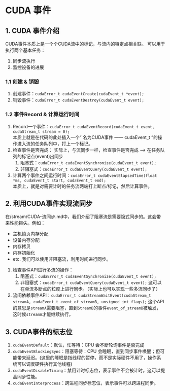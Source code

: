 # CUDA 事件

## 1. CUDA 事件介绍

CUDA事件本质上是一个个CUDA流中的标记，与流内的特定点相关联。
可以用于执行两个基本任务：
1. 同步流执行
2. 监控设备的进展

### 1.1 创建 & 销毁
1. 创建事件：`cudaError_t cudaEventCreate(cudaEvent_t *event);`
2. 销毁事件：`cudaError_t cudaEventDestroy(cudaEvent_t event);`

### 1.2 事件Record & 计算运行时间
1. Record一个事件：`cudaError_t cudaEventRecord(cudaEvent_t event, cudaStream_t stream = 0);`  
   本质上就是在代码的此处插入一个“ 名为CUDA事件 —— cudaEvent_t ”的操作进入流的任务队列中，打上一个标记。
2. 检查事件是否完成：
   实际上，与流同步一样，检查事件是否完成 --> 在任务队列的标记点(event)出同步
    1. 阻塞式：`cudaError_t cudaEventSynchronize(cudaEvent_t event);`  
    2. 非阻塞式：`cudaError_t cudaEventQuery(cudaEvent_t event);`  
3. 计算两个事件之间运行时间：`cudaError_t cudaEventElapsedTime(float *ms, cudaEvent_t start, cudaEvent_t end);`  
   本质上，就是对需要计时的任务流两端打上断点/标记，然后计算事件。

## 2. 利用CUDA事件实现流同步
在/stream/CUDA-流同步.md中，我们介绍了阻塞流是需要隐式同步的。这会带来性能损失。例如：
- 主机锁页内存分配
- 设备内存分配
- 内存拷贝
- 内存初始化
- etc.
我们可以使用非阻塞流，利用时间进行同步。
1. 检查事件API进行多流的操作：
    1. 阻塞式：`cudaError_t cudaEventSynchronize(cudaEvent_t event);`
    2. 非阻塞式：`cudaError_t cudaEventQuery(cudaEvent_t event);`
    这可以在单流多断点的粒度上进行同步。（实际上也可以实现一些多流同步了）
2. 流间依赖事件API：`cudaError_t cudaStreamWaitEvent(cudaStream_t streamA, cudaEvent_t event_of_streamB, unsigned int flags);`
   这个API的意思是`streamA`需要阻塞，直到`StreamB`的事件`event_of_streamB`被触发，这时候`streamA`才能继续执行。
  

## 3. CUDA事件的标志位
1. `cudaEventDefault`：默认，忙等待：CPU 会不断轮询事件是否完成
2. `cudaEventBlockingSync`：阻塞等待：CPU 会睡眠，直到同步事件唤醒；但可能带来延迟。(这里的睡眠是指线程的暂停，而不是实际硬件不用了，操作系统可以调度硬件执行其他线程)
3. `cudaEventDisableTiming`：禁用计时标志位，表示事件不会被计时。这可以提高同步性能。
4. `cudaEventInterprocess`：跨进程同步标志位，表示事件可以跨进程同步。



